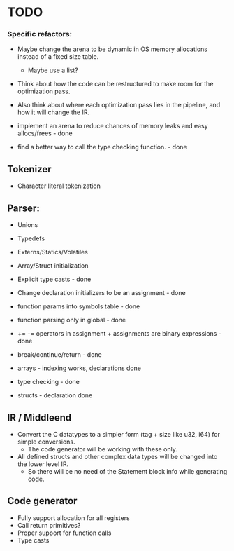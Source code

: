 
# TODO

### Specific refactors:
 - Maybe change the arena to be dynamic in OS memory allocations instead of a fixed size table.
    - Maybe use a list?
 
 - Think about how the code can be restructured to make room for the optimization pass.
 - Also think about where each optimization pass lies in the pipeline, and how it will change the IR.

 
 - implement an arena to reduce chances of memory leaks and easy allocs/frees - done
 - find a better way to call the type checking function. - done



## Tokenizer
 - Character literal tokenization


## Parser:
 - Unions
 - Typedefs
 - Externs/Statics/Volatiles
 - Array/Struct initialization

 - Explicit type casts - done
 - Change declaration initializers to be an assignment - done


 - function params into symbols table - done
 - function parsing only in global - done
 - += -= operators in assignment + assignments are binary expressions - done
 - break/continue/return - done
    
 - arrays - indexing works, declarations done
 - type checking - done
 - structs - declaration done
    

    


## IR / Middleend
- Convert the C datatypes to a simpler form (tag + size like u32, i64) for simple conversions.
    - The code generator will be working with these only.
- All defined structs and other complex data types will be changed into the lower level IR. 
    - So there will be no need of the Statement block info while generating code.


## Code generator

- Fully support allocation for all registers
- Call return primitives?
- Proper support for function calls
- Type casts



